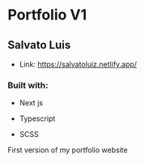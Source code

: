 # Portfolio V1

## Salvato Luis

* Link: https://salvatoluiz.netlify.app/

### Built with:

* Next js

* Typescript

* SCSS

First version of my portfolio website
